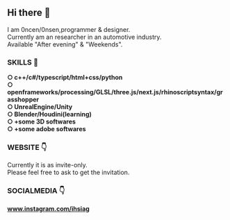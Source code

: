 ## Hi there 👋  

I am 0ncen/0nsen,programmer & designer.    
Currently am an researcher in an automotive industry.  
Available "After evening" & "Weekends".

### SKILLS 🧭  
  
**○ c++/c#/typescript/html+css/python**  
**○ openframeworks/processing/GLSL/three.js/next.js/rhinoscriptsyntax/grasshopper**  
**○ UnrealEngine/Unity**  
**○ Blender/Houdini(learning)**  
**○ +some 3D softwares**  
**○ +some adobe softwares**  
  
### WEBSITE 👇  
<!-- **https://gaishikudo.com** (currently I have another... Please let me know if you need) -->
Currently it is as invite-only.  
Please feel free to ask to get the invitation.

### SOCIALMEDIA 👇  
**www.instagram.com/ihsiag**

<!-- **ihsiag/ihsiag** is a ✨ _special_ ✨ repository because its `README.md` (this file) appears on your GitHub profile.

Here are some ideas to get you started:

- 🔭 I’m currently working on ...
- 🌱 I’m currently learning ...
- 👯 I’m looking to collaborate on ...
- 🤔 I’m looking for help with ...
- 💬 Ask me about ...
- 📫 How to reach me: ...
- 😄 Pronouns: ...
- ⚡ Fun fact: ...
 -->
